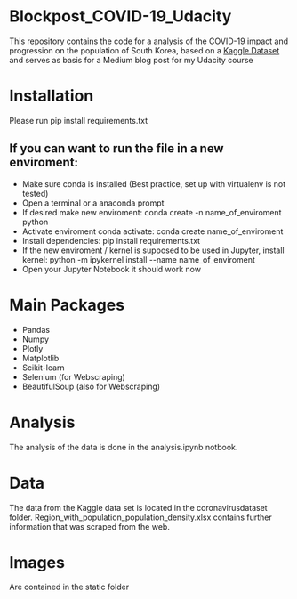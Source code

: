 # Blockpost_COVID-19_Udacity
This repository contains the code for a analysis of the COVID-19 impact and progression on the population of South Korea, based on a [Kaggle Dataset](https://www.kaggle.com/kimjihoo/coronavirusdataset/data) and serves as basis for a Medium blog post for my Udacity course

# Installation
Please run pip install requirements.txt

## If you can want to run the file in a new enviroment:
- Make sure conda is installed (Best practice, set up with virtualenv is not tested)
- Open a terminal or a anaconda prompt
- If desired make new enviroment: conda create -n name_of_enviroment python
- Activate enviroment conda activate: conda create name_of_enviroment
- Install dependencies: pip install requirements.txt
- If the new enviroment / kernel is supposed to be used in Jupyter, install kernel: python -m ipykernel install --name name_of_enviroment
- Open your Jupyter Notebook it should work now

# Main Packages
- Pandas
- Numpy
- Plotly
- Matplotlib
- Scikit-learn
- Selenium (for Webscraping)
- BeautifulSoup (also for Webscraping)

# Analysis
The analysis of the data is done in the analysis.ipynb notbook.

# Data 
The data from the Kaggle data set is located in the coronavirusdataset folder. Region_with_population_population_density.xlsx contains further information that was scraped from the web.

# Images
Are contained in the static folder
